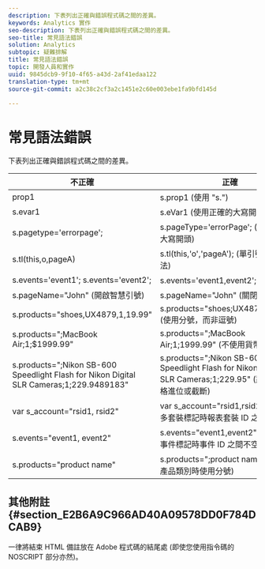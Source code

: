 ```yaml
---
description: 下表列出正確與錯誤程式碼之間的差異。
keywords: Analytics 實作
seo-description: 下表列出正確與錯誤程式碼之間的差異。
seo-title: 常見語法錯誤
solution: Analytics
subtopic: 疑難排解
title: 常見語法錯誤
topic: 開發人員和實作
uuid: 9845dcb9-9f10-4f65-a43d-2af41edaa122
translation-type: tm+mt
source-git-commit: a2c38c2cf3a2c1451e2c60e003ebe1fa9bfd145d

---
```



# 常見語法錯誤

下表列出正確與錯誤程式碼之間的差異。

| 不正確 | 正確 |
|---|---|
| prop1 | s.prop1 (使用 "s.") |
| s.evar1 | s.eVar1 (使用正確的大寫開頭) |
| s.pagetype='errorpage'; | s.pageType='errorPage'; (使用正確的大寫開頭) |
| s.tl(this,o,pageA) | s.tl(this,'o','pageA'); (單引號的正確用法) |
| s.events='event1'; s.events='event2'; | s.events='event1,event2'; (正確格式) |
| s.pageName="John" (開啟智慧引號) | s.pageName="John" (關閉智慧引號) |
| s.products="shoes,UX4879,1,19.99" | s.products="shoes;UX4879;1;19.99" (使用分號，而非逗號) |
| s.products=";MacBook Air;1;$1999.99" | s.products=";MacBook Air;1;1999.99" (不使用貨幣符號) |
| s.products=";Nikon SB-600 Speedlight Flash for Nikon Digital SLR Cameras;1;229.9489183" | s.products=";Nikon SB-600 Speedlight Flash for Nikon Digital SLR Cameras;1;229.95" (將過長的價格進位或截斷) |
| var s_account="rsid1, rsid2" | var s_account="rsid1,rsid2" (在執行多套裝標記時報表套裝 ID 之間不空格) |
| s.events="event1, event2" | s.events="event1,event2" (在執行多事件標記時事件 ID 之間不空格) |
| s.products="product name" | s.products=";product name" (未列出產品類別時使用分號) |

## 其他附註 {#section_E2B6A9C966AD40A09578DD0F784DCAB9}

一律將結束 HTML 備註放在 Adobe 程式碼的結尾處 (即使您使用指令碼的 NOSCRIPT 部分亦然)。
